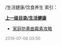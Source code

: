 /生活健康/饮食养生 索引：


**[上一级目录/生活健康](/生活健康/index.md)**

- [家庭防黄曲霉素攻略](/生活健康/饮食养生/家庭防黄曲霉素攻略.md)


<font size=2 color='grey'> 2019-07-06 03:50 </font>